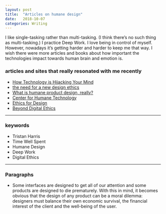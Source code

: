 ```yaml
---
layout: post
title:  "Articles on humane design"
date:   2018-10-07
categories: Writing
---
```


I like single-tasking rather than multi-tasking. (I think there’s no such thing as multi-tasking.) I practice Deep Work. I love being in control of myself. However, nowadays it’s getting harder and harder to keep me that way. I wish there were more articles and books about how important the technologies impact towards human brain and emotion is.


### articles and sites that really resonated with me recently
- [How Technology is Hijacking Your Mind](https://medium.com/thrive-global/how-technology-hijacks-peoples-minds-from-a-magician-and-google-s-design-ethicist-56d62ef5edf3)
- [the need for a new design ethics](http://www.tristanharris.com/the-need-for-a-new-design-ethics/)
- [What is humane product design, really?](https://uxdesign.cc/what-is-humane-product-design-really-546fff0b026)
- [Center for Humane Technology](http://humanetech.com/)
- [Ethics for Design](https://ethicsfordesign.com/about)
- [Beyond Digital Ethics](http://calnewport.com/blog/2018/08/09/beyond-digital-ethics/)

---

### keywords
- Tristan Harris
- Time Well Spent
- Humane Design
- Deep Work
- Digital Ethics

---

### Paragraphs
- Some interfaces are designed to get all of our attention and some products are designed to die prematurely. With this in mind, it becomes obvious that the design of any product can be a moral dilemma: designers must balance their own economic survival, the financial interest of the client and the well-being of the user.
